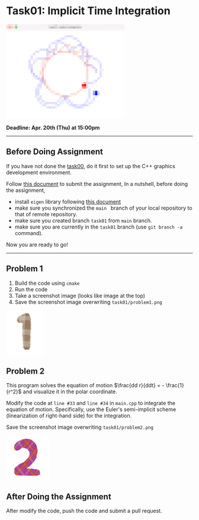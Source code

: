 # Task01: Implicit Time Integration

![preview](preview.png)

**Deadline: Apr. 20th (Thu) at 15:00pm**

----

## Before Doing Assignment

If you have not done the [task00](../task00), do it first to set up the C++ graphics development environment.

Follow [this document](../doc/submit.md) to submit the assignment, In a nutshell, before doing the assignment,

- install `eigen` library following  [this document](../doc/setup_eigen.md)
- make sure you synchronized the `main ` branch of your local repository  to that of remote repository.
- make sure you created branch `task01` from `main` branch.
- make sure you are currently in the `task01` branch (use `git branch -a` command).

Now you are ready to go!

---

## Problem 1

1. Build the code using `cmake`
2. Run the code
3. Take a screenshot image (looks like image at the top)
4. Save the screenshot image overwriting `task01/problem1.png`

![problem1](problem1.png)


## Problem 2

This program solves the equation of motion $\frac{dd r}{ddt} = - \frac{1}{r^2}$ and visualize it in the polar coordinate.

Modify the code at `line #33`  and `line #34` in `main.cpp` to integrate the equation of motion.
Specifically, use the Euler's semi-implicit scheme (linearization of right-hand side) for the integration.

Save the screenshot image overwriting `task01/problem2.png`

![problem2](problem2.png)


## After Doing the Assignment

After modify the code, push the code and submit a pull request.
